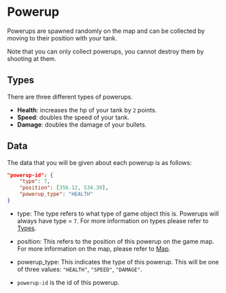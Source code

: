 # Powerup

Powerups are spawned randomly on the map and can be collected by moving to their position with your tank.

Note that you can only collect powerups, you cannot destroy them by shooting at them.

## Types

There are three different types of powerups.

* **Health**: increases the hp of your tank by `2` points.
* **Speed**: doubles the speed of your tank.
* **Damage**: doubles the damage of your bullets.

## Data

The data that you will be given about each powerup is as follows:

```json
"powerup-id": {
    "type": 7,
    "position": [356.12, 534.39],
    "powerup_type": "HEALTH"
}
```

* type: The type refers to what type of game object this is. Powerups will always have type = `7`.
For more information on types please refer to [Types](../game_logic/types.md).

* position: This refers to the position of this powerup on the game map.
For more information on the map, please refer to [Map](../game_logic/map.md).

* powerup_type: This indicates the type of this powerup. This will be one of three values: `"HEALTH"`, `"SPEED"`, `"DAMAGE"`.

* `powerup-id` is the id of this powerup.
